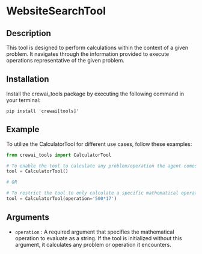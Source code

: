 # WebsiteSearchTool

## Description
This tool is designed to perform calculations within the context of a given problem. It navigates through the information provided to execute operations representative of the given problem. 

## Installation
Install the crewai_tools package by executing the following command in your terminal:

```shell
pip install 'crewai[tools]'
```

## Example
To utilize the CalculatorTool for different use cases, follow these examples:

```python
from crewai_tools import CalculatorTool

# To enable the tool to calculate any problem/operation the agent comes across or learns about during its operation
tool = CalculatorTool()

# OR

# To restrict the tool to only calculate a specific mathematical operation.
tool = CalculatorTool(operation='500*17')
```

## Arguments
- `operation` : A required argument that specifies the mathematical operation to evaluate as a string. If the tool is initialized without this argument, it calculates any problem or operation it encounters.

